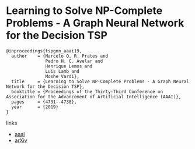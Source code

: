 # Learning to Solve NP-Complete Problems - A Graph Neural Network for the Decision TSP

```
@inproceedings{tspgnn_aaai19,
  author    = {Marcelo O. R. Prates and
               Pedro H. C. Avelar and
               Henrique Lemos and
               Luis Lamb and
               Moshe Vardi},
  title     = {Learning to Solve NP-Complete Problems - A Graph Neural Network for the Decision TSP},
  booktitle = {Proceedings of the Thirty-Third Conference on Association for the Advancement of Artificial Intelligence (AAAI)},
  pages     = {4731--4738},
  year      = {2019}
}
```

links
- [aaai](https://aaai.org/ojs/index.php/AAAI/article/view/4399)
- [arXiv](https://arxiv.org/abs/1809.02721)
